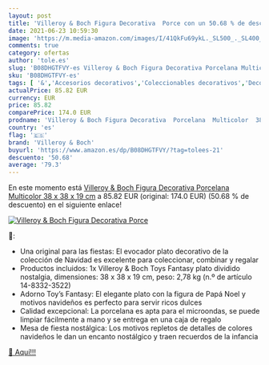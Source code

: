 ```yaml
---
layout: post
title: 'Villeroy & Boch Figura Decorativa  Porce con un 50.68 % de descuento'
date: 2021-06-23 10:59:30
image: 'https://m.media-amazon.com/images/I/41QkFu69ykL._SL500_._SL400_.jpg'
comments: true
category: ofertas
author: 'tole.es'
slug: 'B08DHGTFVY-es Villeroy & Boch Figura Decorativa Porcelana Multicolor 38...'
sku: 'B08DHGTFVY-es'
tags: [ '&','Accesorios decorativos','Coleccionables decorativos','Decoración del hogar','Figuritas decorativas','Hogar y cocina','boch','villeroy','villeroy & boch', ]
actualPrice: 85.82 EUR
currency: EUR
price: 85.82
comparePrice: 174.0 EUR
prodname: 'Villeroy & Boch Figura Decorativa  Porcelana  Multicolor  38 x 38 x 19 cm'
country: 'es'
flag: '🇪🇸'
brand: 'Villeroy & Boch'
buyurl: 'https://www.amazon.es/dp/B08DHGTFVY/?tag=tolees-21'
descuento: '50.68'
average: '79.3'
---
```


En este momento está [Villeroy & Boch Figura Decorativa  Porcelana  Multicolor  38 x 38 x 19 cm](https://www.amazon.es/dp/B08DHGTFVY/?tag=tolees-21) a 85.82 EUR (original: 174.0 EUR) (50.68 %  de descuento) en el siguiente enlace!

[![Villeroy & Boch Figura Decorativa  Porce](https://m.media-amazon.com/images/I/41QkFu69ykL._SL500_._SL400_.jpg)](https://www.amazon.es/dp/B08DHGTFVY/?tag=tolees-21)

🔎:

- Una original para las fiestas: El evocador plato decorativo de la colección de Navidad es excelente para coleccionar, combinar y regalar
- Productos incluidos: 1x Villeroy & Boch Toys Fantasy plato dividido nostalgia, dimensiones: 38 x 38 x 19 cm, peso: 2,78 kg (n.º de artículo 14-8332-3522)
- Adorno Toy’s Fantasy: El elegante plato con la figura de Papá Noel y motivos navideños es perfecto para servir ricos dulces
- Calidad excepcional: La porcelana es apta para el microondas, se puede limpiar fácilmente a mano y se entrega en una caja de regalo
- Mesa de fiesta nostálgica: Los motivos repletos de detalles de colores navideños le dan un encanto nostálgico y traen recuerdos de la infancia

[🛒 Aquí!!!](https://www.amazon.es/dp/B08DHGTFVY/?tag=tolees-21)
